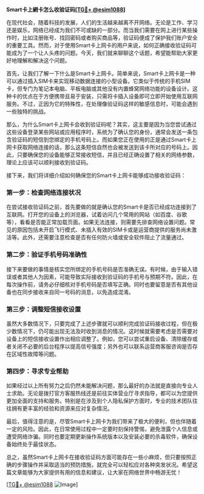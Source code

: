 **Smart卡上網卡怎么收验证码[[TG💪+ @esim1088](https://t.me/s/esim1088)]**

在现代社会，随着科技的发展，人们的生活越来越离不开网络。无论是工作、学习还是娱乐，网络已经成为我们不可或缺的一部分。而当我们需要在网上进行某些操作时，比如注册账号、找回密码或者购买商品等，验证码便成了保护我们账户安全的重要工具。然而，对于使用Smart卡上网卡的用户来说，如何正确接收验证码可能成为了一个让人头疼的问题。今天，我们就来聊聊这个话题，希望能帮助大家更好地理解和解决这个问题。

首先，让我们了解一下什么是Smart卡上网卡。简单来说，Smart卡上网卡是一种可以通过插入SIM卡来实现移动数据连接的小型设备。它类似于传统的手机SIM卡，但专门为笔记本电脑、平板电脑或其他没有内置蜂窝网络功能的设备设计。这种卡的优点在于方便携带且易于安装，只需将卡插入设备即可立即开始使用互联网服务。不过，正因为它的特殊性，在处理像验证码这样的敏感信息时，可能会遇到一些独特的挑战。

那么，为什么Smart卡上网卡会收到验证码呢？其实，这主要是因为当您尝试通过这些设备登录某些网站或应用程序时，系统为了确认您的身份，通常会发送一条包含验证码的短信到您绑定的手机号码上。而如果您正在使用的正是通过Smart卡上网卡获取网络连接的话，那么这条短信自然也会被发送到该卡所对应的号码上。因此，只要确保您的设备能够正常接收短信，并且已经正确设置了相关的网络参数，理论上应该可以顺利接收到验证码。

接下来，我们将详细介绍如何确保您的Smart卡上网卡能够成功接收验证码：

### 第一步：检查网络连接状况

在尝试接收验证码之前，首先要做的就是确认您的Smart卡是否已经成功连接到了互联网。打开您的设备上的浏览器，试着访问几个常用的网站（如百度、谷歌等），看看是否能正常加载页面。如果无法连接，则需要先排查网络设置问题。常见的原因包括未开启飞行模式、未插入有效的SIM卡或是运营商提供的服务尚未激活等。此外，还需要注意检查是否有任何防火墙或安全软件阻止了流量通过。

### 第二步：验证手机号码准确性

接下来要做的事情是核实您所绑定的手机号码是否准确无误。有时候，由于输入错误或者其他人为因素，可能导致实际接收到验证码的手机号与预期不符。因此，在每次操作前，请务必仔细核对手机号码是否填写正确。同时也要留意是否有其他设备也在同步接收来自同一号码的消息，以免造成混淆。

### 第三步：调整短信接收设置

虽然大多数情况下，只要完成了上述步骤就可以顺利完成验证码接收过程，但在极少数情况下，仍可能出现无法及时收到消息的情况。这时候就需要考虑是否需要对设备上的短信接收设置作出相应调整了。例如，您可以尝试重启设备、清除缓存或者关闭不必要的后台程序以提高信号强度；另外也可以联系运营商客服咨询是否存在区域性故障等问题。

### 第四步：寻求专业帮助

如果经过以上所有努力之后仍然未能解决问题，那么最好的办法就是直接向专业人士求助。无论是拨打官方客服热线还是前往实体营业厅寻求指导，都可以为您提供更加全面的支持和服务。特别是在涉及到个人隐私保护方面时，专业的技术团队往往拥有更丰富的经验和资源来应对复杂情况。

最后，值得注意的是，尽管Smart卡上网卡为我们带来了极大的便利，但也伴随着一定的风险。因此，在日常使用过程中一定要时刻保持警惕，避免泄露个人信息或遭受网络诈骗。同时也要定期更新操作系统版本以及安装必要的杀毒软件，确保设备始终处于最佳状态。

总之，虽然Smart卡上网卡在接收验证码方面可能存在一些小麻烦，但只要按照正确的步骤操作并采取适当的预防措施，就完全可以轻松应对各种突发状况。希望这篇文章能够为大家提供有用的信息和建议，让大家在网络世界中畅游无忧！

[[TG💪+ @esim1088](https://t.me/s/esim1088) ![Image](https://i.postimg.cc/4NQfJmqS/Snipaste-2025-05-13-00-14-12.png)]